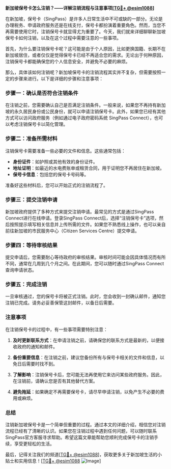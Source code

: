 **新加坡保号卡怎么注销？——详解注销流程与注意事项[[TG💪+ @esim1088](https://t.me/s/esim1088)]**

在新加坡，保号卡（SingPass）是许多人日常生活中不可或缺的一部分。无论是办理税务、申请政府服务还是在线支付，保号卡都扮演着重要角色。然而，当您不再需要使用它时，注销保号卡就显得尤为重要了。今天，我们就来详细聊聊新加坡保号卡如何注销，以及在这个过程中需要注意的一些事项。

首先，为什么要注销保号卡呢？这可能是由于个人原因，比如更换国籍、长期不在新加坡居住，或者仅仅是觉得保号卡已经不再适合您的需求。无论出于何种原因，注销保号卡都能确保您的个人信息安全，并避免不必要的麻烦。

那么，具体该如何注销呢？新加坡保号卡的注销流程其实并不复杂，但需要按照一定的步骤来进行。以下是详细的步骤和注意事项：

### 步骤一：确认是否符合注销条件

在注销之前，您需要确认自己是否满足注销条件。一般来说，如果您不再持有新加坡的永久居民身份或公民身份，就可以申请注销保号卡。此外，如果您已经有其他方式可以访问政府服务（例如通过电子政府密码系统 SingPass Connect），也可以考虑注销保号卡以简化管理。

### 步骤二：准备所需材料

注销保号卡需要准备一些必要的文件和信息。这些通常包括：

- **身份证件**：如护照或其他有效的身份证件。
- **地址证明**：如最近的水电费账单或租赁合同，用于证明您不再居住在新加坡。
- **保号卡信息**：包括您的保号卡号码等。

准备好这些材料后，您可以开始正式的注销流程了。

### 步骤三：提交注销申请

新加坡政府提供了多种方式来提交注销申请。最常见的方式是通过SingPass Connect进行在线申请。登录SingPass Connect后，选择“注销保号卡”选项，然后按照提示填写相关信息并上传所需的文件。如果您不熟悉线上操作，也可以亲自前往新加坡的市民服务中心（Citizen Services Centre）提交申请。

### 步骤四：等待审核结果

提交申请后，您需要耐心等待政府的审核结果。审核时间可能会因具体情况而有所不同，通常在几周到几个月之间。在此期间，您可以随时通过SingPass Connect查询申请状态。

### 步骤五：完成注销

一旦审核通过，您的保号卡将被正式注销。此时，您会收到一封确认邮件，通知您注销已完成。请务必妥善保管这封邮件，以备日后需要。

### 注意事项

在注销保号卡的过程中，有一些事项需要特别注意：

1. **及时更新联系方式**：在申请注销之前，请确保您的联系方式是最新的，以便接收政府的通知和邮件。
   
2. **备份重要信息**：在注销之前，建议您备份所有与保号卡相关的文件和信息，以免日后需要时找不到。

3. **了解影响**：注销保号卡后，您可能无法再使用它来访问某些政府服务。因此，在注销前，请确认您是否有其他替代方案。

4. **避免拖延**：如果确定不再需要保号卡，请尽早申请注销，以免产生不必要的费用或麻烦。

### 总结

注销新加坡保号卡是一个简单但重要的过程。通过本文的详细介绍，相信您对注销流程已经有了清晰的认识。如果您在注销过程中遇到任何问题，可以随时联系SingPass官方客服寻求帮助。希望这篇文章能帮助您顺利完成保号卡的注销手续，享受更轻松的生活。

最后，记得关注我们的频道[[TG💪+ @esim1088](https://t.me/s/esim1088)]，获取更多关于新加坡生活的小贴士和实用信息！[[TG💪+ @esim1088](https://t.me/s/esim1088) ![Image](https://i.postimg.cc/4NQfJmqS/Snipaste-2025-05-13-00-14-12.png)]